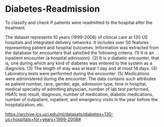 # Diabetes-Readmission
To classify and check if patients were readmitted to the hospital after the treatment.

The dataset represents 10 years (1999-2008) of clinical care at 130 US hospitals and integrated delivery networks. It includes over 50 features representing patient and hospital outcomes. Information was extracted from the database for encounters that satisfied the following criteria.
(1) It is an inpatient encounter (a hospital admission).
(2) It is a diabetic encounter, that is, one during which any kind of diabetes was entered to the system as a diagnosis.
(3) The length of stay was at least 1 day and at most 14 days.
(4) Laboratory tests were performed during the encounter.
(5) Medications were administered during the encounter.
The data contains such attributes as patient number, race, gender, age, admission type, time in hospital, medical specialty of admitting physician, number of lab test performed, HbA1c test result, diagnosis, number of medication, diabetic medications, number of outpatient, inpatient, and emergency visits in the year before the hospitalization, etc.

https://archive.ics.uci.edu/ml/datasets/diabetes+130-us+hospitals+for+years+1999-2008#
